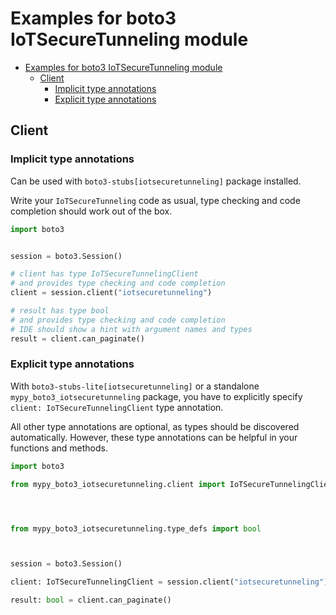 <a id="examples-for-boto3-iotsecuretunneling-module"></a>

# Examples for boto3 IoTSecureTunneling module

- [Examples for boto3 IoTSecureTunneling module](#examples-for-boto3-iotsecuretunneling-module)
  - [Client](#client)
    - [Implicit type annotations](#implicit-type-annotations)
    - [Explicit type annotations](#explicit-type-annotations)

<a id="client"></a>

## Client

<a id="implicit-type-annotations"></a>

### Implicit type annotations

Can be used with `boto3-stubs[iotsecuretunneling]` package installed.

Write your `IoTSecureTunneling` code as usual, type checking and code
completion should work out of the box.

```python
import boto3


session = boto3.Session()

# client has type IoTSecureTunnelingClient
# and provides type checking and code completion
client = session.client("iotsecuretunneling")

# result has type bool
# and provides type checking and code completion
# IDE should show a hint with argument names and types
result = client.can_paginate()
```

<a id="explicit-type-annotations"></a>

### Explicit type annotations

With `boto3-stubs-lite[iotsecuretunneling]` or a standalone
`mypy_boto3_iotsecuretunneling` package, you have to explicitly specify
`client: IoTSecureTunnelingClient` type annotation.

All other type annotations are optional, as types should be discovered
automatically. However, these type annotations can be helpful in your functions
and methods.

```python
import boto3

from mypy_boto3_iotsecuretunneling.client import IoTSecureTunnelingClient




from mypy_boto3_iotsecuretunneling.type_defs import bool



session = boto3.Session()

client: IoTSecureTunnelingClient = session.client("iotsecuretunneling")

result: bool = client.can_paginate()
```
